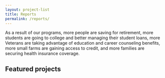 ```yaml
---
layout: project-list
title: Reports
permalink: /reports/
---
```

As a result of our programs, more people are saving for retirement, more students are going to college and better managing their student loans, more Veterans are taking advantage of education and career counseling benefits, more small farms are gaining access to credit, and more families are securing health insurance coverage.

## Featured projects